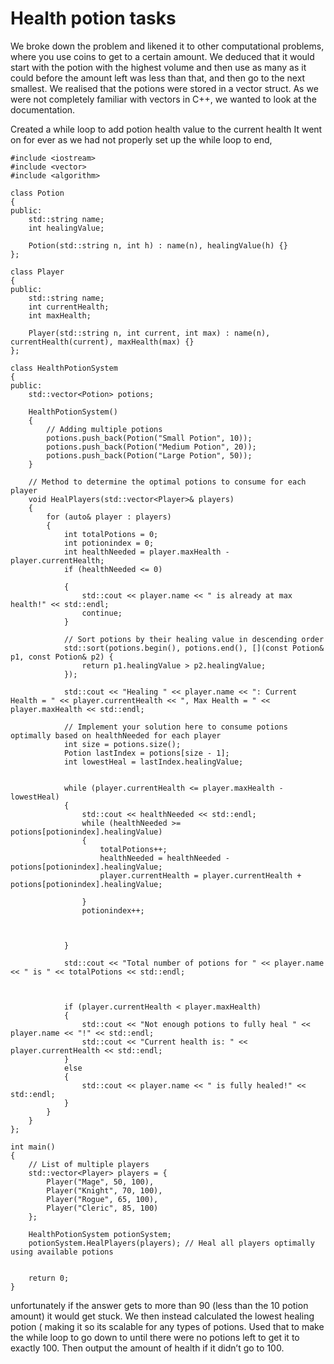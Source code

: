 # Health potion tasks

We broke down the problem and likened it to other computational problems, where you use coins to get to a certain amount. 
We deduced that it would start with the potion with the highest volume and then use as many as it could before the amount left was less than that, and then go to the next smallest.
We realised that the potions were stored in a vector struct. 
As we were not completely familiar with vectors in C++, we wanted to look at the documentation.

Created a while loop to add potion health value to the current health
It went on for ever as we had not properly set up the while loop to end,
 
```
#include <iostream>
#include <vector>
#include <algorithm>

class Potion
{
public:
    std::string name;
    int healingValue;

    Potion(std::string n, int h) : name(n), healingValue(h) {}
};

class Player
{
public:
    std::string name;
    int currentHealth;
    int maxHealth;

    Player(std::string n, int current, int max) : name(n), currentHealth(current), maxHealth(max) {}
};

class HealthPotionSystem
{
public:
    std::vector<Potion> potions;

    HealthPotionSystem()
    {
        // Adding multiple potions
        potions.push_back(Potion("Small Potion", 10));
        potions.push_back(Potion("Medium Potion", 20));
        potions.push_back(Potion("Large Potion", 50));
    }

    // Method to determine the optimal potions to consume for each player
    void HealPlayers(std::vector<Player>& players)
    {
        for (auto& player : players)
        {
            int totalPotions = 0;
            int potionindex = 0;
            int healthNeeded = player.maxHealth - player.currentHealth;
            if (healthNeeded <= 0)
            
            {
                std::cout << player.name << " is already at max health!" << std::endl;
                continue;
            }

            // Sort potions by their healing value in descending order
            std::sort(potions.begin(), potions.end(), [](const Potion& p1, const Potion& p2) {
                return p1.healingValue > p2.healingValue;
            });

            std::cout << "Healing " << player.name << ": Current Health = " << player.currentHealth << ", Max Health = " << player.maxHealth << std::endl;

            // Implement your solution here to consume potions optimally based on healthNeeded for each player
            int size = potions.size();
            Potion lastIndex = potions[size - 1];
            int lowestHeal = lastIndex.healingValue;
            
            
            while (player.currentHealth <= player.maxHealth - lowestHeal)
            {
                std::cout << healthNeeded << std::endl;
                while (healthNeeded >= potions[potionindex].healingValue)
                {
                    totalPotions++;
                    healthNeeded = healthNeeded - potions[potionindex].healingValue;
                    player.currentHealth = player.currentHealth + potions[potionindex].healingValue;
                    
                }
                potionindex++;
                

                
            }
            
            std::cout << "Total number of potions for " << player.name << " is " << totalPotions << std::endl;
            
            

            if (player.currentHealth < player.maxHealth)
            {
                std::cout << "Not enough potions to fully heal " << player.name << "!" << std::endl;
                std::cout << "Current health is: " << player.currentHealth << std::endl;
            }
            else
            {
                std::cout << player.name << " is fully healed!" << std::endl;
            }
        }
    }
};

int main()
{
    // List of multiple players
    std::vector<Player> players = {
        Player("Mage", 50, 100),
        Player("Knight", 70, 100),
        Player("Rogue", 65, 100),
        Player("Cleric", 85, 100)
    };

    HealthPotionSystem potionSystem;
    potionSystem.HealPlayers(players); // Heal all players optimally using available potions
    

    return 0;
}
```
unfortunately if the answer gets to more than 90 (less than the 10 potion amount) it would get stuck.
We then instead calculated the lowest healing potion ( making it so its scalable for any types of potions.
Used that to make the while loop to go down to until there were no potions left to get it to exactly 100.
Then output the amount of health if it didn’t go to 100.
